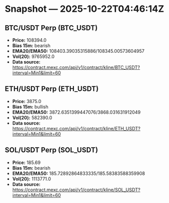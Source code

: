 # Snapshot — 2025-10-22T04:46:14Z

## BTC/USDT Perp (BTC_USDT)
- **Price:** 108394.0
- **Bias 15m:** bearish
- **EMA20/EMA50:** 108403.39035315886/108345.00573604957
- **Vol(20):** 9765952.0
- **Data source:** https://contract.mexc.com/api/v1/contract/kline/BTC_USDT?interval=Min1&limit=60

## ETH/USDT Perp (ETH_USDT)
- **Price:** 3875.0
- **Bias 15m:** bullish
- **EMA20/EMA50:** 3872.6351399447076/3868.031631912049
- **Vol(20):** 582390.0
- **Data source:** https://contract.mexc.com/api/v1/contract/kline/ETH_USDT?interval=Min1&limit=60

## SOL/USDT Perp (SOL_USDT)
- **Price:** 185.69
- **Bias 15m:** bearish
- **EMA20/EMA50:** 185.72892864833335/185.58383588359908
- **Vol(20):** 1113771.0
- **Data source:** https://contract.mexc.com/api/v1/contract/kline/SOL_USDT?interval=Min1&limit=60
